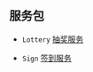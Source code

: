 ## 服务包

- `Lottery` [抽奖服务](Lottery/LotteryServiceProvider.php)

- `Sign` [签到服务](Sign/SignServiceProvider.php)

